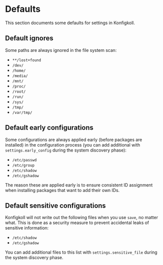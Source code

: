 # Defaults

This section documents some defaults for settings in Konfigkoll.

## Default ignores

Some paths are always ignored in the file system scan:

* `**/lost+found`
* `/dev/`
* `/home/`
* `/media/`
* `/mnt/`
* `/proc/`
* `/root/`
* `/run/`
* `/sys/`
* `/tmp/`
* `/var/tmp/`

## Default early configurations

Some configurations are always applied early (before packages are installed)
in the configuration process (you can add additional with `settings.early_config`
during the system discovery phase):

* `/etc/passwd`
* `/etc/group`
* `/etc/shadow`
* `/etc/gshadow`

The reason these are applied early is to ensure consistent ID assignment when
installing packages that want to add their own IDs.

## Default sensitive configurations

Konfigkoll will not write out the following files when you use `save`, no matter
what. This is done as a security measure to prevent accidental leaks of sensitive
information:

* `/etc/shadow`
* `/etc/gshadow`

You can add additional files to this list with `settings.sensitive_file` during
the system discovery phase.
